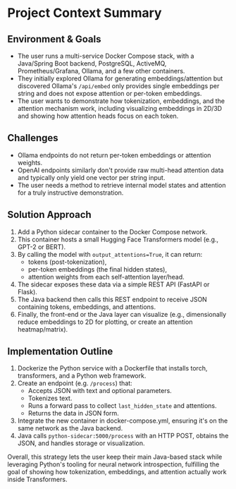# Project Context Summary

## Environment & Goals

- The user runs a multi-service Docker Compose stack, with a Java/Spring Boot backend, PostgreSQL, ActiveMQ, Prometheus/Grafana, Ollama, and a few other containers.
- They initially explored Ollama for generating embeddings/attention but discovered Ollama's `/api/embed` only provides single embeddings per string and does not expose attention or per-token embeddings.
- The user wants to demonstrate how tokenization, embeddings, and the attention mechanism work, including visualizing embeddings in 2D/3D and showing how attention heads focus on each token.

## Challenges

- Ollama endpoints do not return per-token embeddings or attention weights.
- OpenAI endpoints similarly don't provide raw multi-head attention data and typically only yield one vector per string input.
- The user needs a method to retrieve internal model states and attention for a truly instructive demonstration.

## Solution Approach

1. Add a Python sidecar container to the Docker Compose network.
2. This container hosts a small Hugging Face Transformers model (e.g., GPT-2 or BERT).
3. By calling the model with `output_attentions=True`, it can return:
   - tokens (post-tokenization),
   - per-token embeddings (the final hidden states),
   - attention weights from each self-attention layer/head.
4. The sidecar exposes these data via a simple REST API (FastAPI or Flask).
5. The Java backend then calls this REST endpoint to receive JSON containing tokens, embeddings, and attentions.
6. Finally, the front-end or the Java layer can visualize (e.g., dimensionally reduce embeddings to 2D for plotting, or create an attention heatmap/matrix).

## Implementation Outline

1. Dockerize the Python service with a Dockerfile that installs torch, transformers, and a Python web framework.
2. Create an endpoint (e.g. `/process`) that:
   - Accepts JSON with text and optional parameters.
   - Tokenizes text.
   - Runs a forward pass to collect `last_hidden_state` and attentions.
   - Returns the data in JSON form.
3. Integrate the new container in docker-compose.yml, ensuring it's on the same network as the Java backend.
4. Java calls `python-sidecar:5000/process` with an HTTP POST, obtains the JSON, and handles storage or visualization.

Overall, this strategy lets the user keep their main Java-based stack while leveraging Python's tooling for neural network introspection, fulfilling the goal of showing how tokenization, embeddings, and attention actually work inside Transformers.